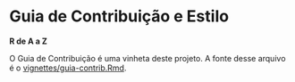 # Guia de Contribuição e Estilo

**R de A a Z** 

O Guia de Contribuição é uma vinheta deste projeto. A fonte desse
arquivo é o [vignettes/guia-contrib.Rmd](vignettes/guia-contrib.Rmd).

